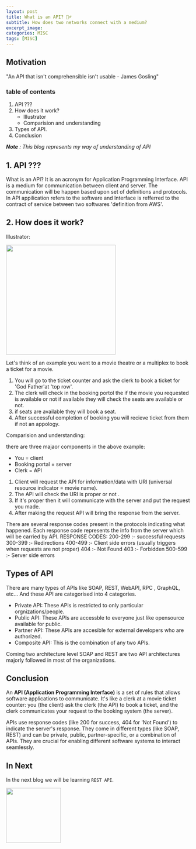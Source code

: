 ```yaml
---
layout: post
title: What is an API? 🤷‍♂️
subtitle: How does two networks connect with a medium?
excerpt_image: 
categories: MISC
tags: [MISC]
---
```


## Motivation
"An API that isn't comprehensible isn't usable - James Gosling"

### table of contents
1. API ???
2. How does it work?
    - Illustrator
    - Comparision and understanding
3. Types of API.
4. Conclusion

<i><b>Note</b> : This blog represents my way of understanding of API</i>

## 1. API ???

What is an API? It is an acronym for Application Programming Interface. API is a medium for communication between client and server. The communication will be happen based upon set of definitions and protocols.
In API appilication refers to the software and Interface is refferred to the contract of service between two softwares 'definition from AWS'. 

## 2. How does it work?

Illustrator: 

<img src="https://tinyurl.com/kcxv5uye" height="300px" width="300px">

Let's think of an example you went to a movie theatre or a multiplex to book a ticket for a movie.
1. You will go to the ticket counter and ask the clerk to book a ticket for 'God Father'at 'top row'.
2. The clerk will check in the booking portol the if the movie you requested is available or not if available they will check the seats are available or not. 
3. if seats are available they will book a seat.
4. After successful completion of booking you will recieve ticket from them if not an appology.

Comparision and understanding:

there are three majaor components in the above example:
- You = client
- Booking portal = server
- Clerk = API

1. Client will request the API for information/data with URI (universal resource indicator = movie name).
2. The API will check the URI is proper or not .
3. If it's proper then it will communicate with the server and put the request you made.
4. After making the request API will bring the response from the server. 

There are several response codes present in the protocols indicating what happened. Each response code represents the info from the server which will be carried by API.
RESPONSE CODES:
      200-299 :- successful requests
      300-399 :- Redirections
      400-499 :- Client side errors (usually triggers when requests are not proper)
      404 :- Not Found
      403 :- Forbidden
      500-599 :- Server side errors

## Types of API

There are many types of APIs like SOAP, REST, WebAPI, RPC , GraphQL, etc... And these API are categorised into 4 categories.
- Private API: These APIs is restricted to only particular orgnizations/people.
- Public API: These APIs are accessble to everyone just like opensource available for public.
- Partner API: These APIs are accesible for external developers who are authorized.
- Composite API: This is the combination of any two APIs.

Coming two architecture level SOAP and REST are two API architectures majorly followed in most of the organizations.

## Conclusion

An **API (Application Programming Interface)** is a set of rules that allows software applications to communicate. It's like a clerk at a movie ticket counter: you (the client) ask the clerk (the API) to book a ticket, and the clerk communicates your request to the booking system (the server). 

APIs use response codes (like 200 for success, 404 for 'Not Found') to indicate the server's response. They come in different types (like SOAP, REST) and can be private, public, partner-specific, or a combination of APIs. They are crucial for enabling different software systems to interact seamlessly.

## In Next
In the next blog we will be learning `REST API`.
<div style="align:center;">
    <img src="https://tinyurl.com/2smskpkt" width="150px" height="150px" alt="">
</div>

